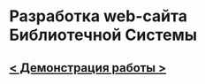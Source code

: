 # Разработка web-сайта Библиотечной Системы 


## [< Демонстрация работы >](https://toriusd.github.io/LibS/) ##

